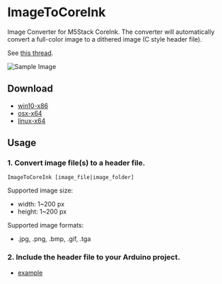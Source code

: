# ImageToCoreInk
Image Converter for M5Stack CoreInk.
The converter will automatically convert a full-color image to a dithered image (C style header file).

See [this thread](https://twitter.com/ksasao/status/1327586531960258560).


![Sample Image](https://pbs.twimg.com/media/Em1xMhXVgAIwkhM?format=jpg&name=large)

## Download
- [win10-x86](https://github.com/ksasao/ImageToCoreInk/releases/download/v0.0.2/ImageToCoreInk_0.0.2_win10-x64.zip)
- [osx-x64](https://github.com/ksasao/ImageToCoreInk/releases/download/v0.0.2/ImageToCoreInk_0.0.2_osx-x64.zip)
- [linux-x64](https://github.com/ksasao/ImageToCoreInk/releases/download/v0.0.2/ImageToCoreInk_0.0.2_linux-x64.zip)

## Usage
### 1. Convert image file(s) to a header file. 

```
ImageToCoreInk [image_file|image_folder]
```
Supported image size:
- width: 1~200 px
- height: 1~200 px

Supported image formats:
- .jpg, .png, .bmp, .gif, .tga

### 2. Include the header file to your Arduino project.
- [example](https://github.com/ksasao/ImageToCoreInk/blob/main/sample/arduino/sample_image/sample_image.ino)
